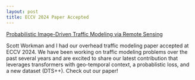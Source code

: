 ```yaml
---
layout: post
title: ECCV 2024 Paper Accepted
---
```


[Probabilistic Image-Driven Traffic Modeling via Remote Sensing](https://arxiv.org/abs/2403.05521)

Scott Workman and I had our overhead traffic modeling paper accepted at ECCV 2024. We have been working on traffic modeling problems over the past several years and are excited to share our latest contribution that leverages transformers with geo-temporal context, a probablistic loss, and a new dataset (DTS++). Check out our paper! 